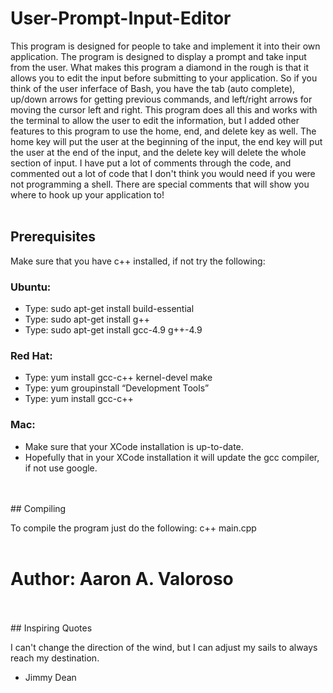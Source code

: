 # User-Prompt-Input-Editor

This program is designed for people to take and implement it into their own application. The program is designed to display a prompt and take input from the user. What makes this program a diamond in the rough is that it allows you to edit the input before submitting to your application. So if you think of the user inferface of Bash, you have the tab (auto complete), up/down arrows for getting previous commands, and left/right arrows for moving the cursor left and right. This program does all this and works with the terminal to allow the user to edit the information, but I added other features to this program to use the home, end, and delete key as well. The home key will put the user at the beginning of the input, the end key will put the user at the end of the input, and the delete key will delete the whole section of input. I have put a lot of comments through the code, and commented out a lot of code that I don't think you would need if you were not programming a shell. There are special comments that will show you where to hook up your application to!
<br>
<br>
## Prerequisites

Make sure that you have c++ installed, if not try the following:

### Ubuntu: 
- Type: sudo apt-get install build-essential 
- Type: sudo apt-get install g++
- Type: sudo apt-get install gcc-4.9 g++-4.9

### Red Hat: 
- Type: yum install gcc-c++ kernel-devel make
- Type: yum groupinstall “Development Tools”
- Type: yum install gcc-c++

###	Mac:
- Make sure that your XCode installation is up-to-date. 
- Hopefully that in your XCode installation it will update the gcc compiler, if not use google.
<br>
<br>
## Compiling

To compile the program just do the following: c++ main.cpp
<br>
<br>
# Author: Aaron A. Valoroso
<br>
<br>
## Inspiring Quotes

I can't change the direction of the wind, but I can adjust my sails to always reach my destination.
- Jimmy Dean
